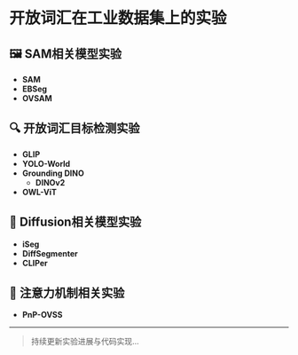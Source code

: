# 开放词汇在工业数据集上的实验

## 🖼️ SAM相关模型实验
- **SAM**
- **EBSeg**  
- **OVSAM**

## 🔍 开放词汇目标检测实验
- **GLIP**  
- **YOLO-World**
- **Grounding DINO**
  - **DINOv2**
- **OWL-ViT**

## 🎨 Diffusion相关模型实验
- **iSeg**  
- **DiffSegmenter**
- **CLIPer**

## 🔎 注意力机制相关实验
- **PnP-OVSS**

---

> 持续更新实验进展与代码实现...
